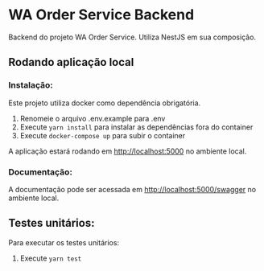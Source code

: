 # WA Order Service Backend

Backend do projeto WA Order Service.
Utiliza NestJS em sua composição.

## Rodando aplicação local

### Instalação:

Este projeto utiliza docker como dependência obrigatória.

1. Renomeie o arquivo .env.example para .env
2. Execute `yarn install` para instalar as dependências fora do container
3. Execute `docker-compose up` para subir o container

A aplicação estará rodando em [http://localhost:5000](http://localhost:5000) no ambiente local.

### Documentação:

A documentação pode ser acessada em [http://localhost:5000/swagger](http://localhost:5000/swagger) no ambiente local.

## Testes unitários:

Para executar os testes unitários:

1. Execute `yarn test`
